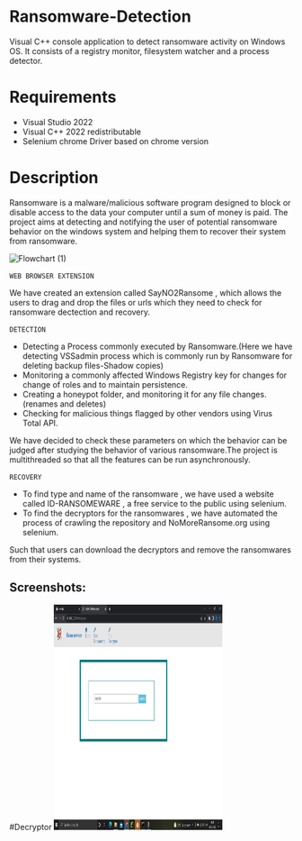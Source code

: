 # Ransomware-Detection
Visual C++ console application to detect ransomware activity on Windows OS. It consists of a registry monitor, filesystem watcher and a process detector.

# Requirements
* Visual Studio 2022
* Visual C++ 2022 redistributable
* Selenium chrome Driver based on chrome version  

# Description

Ransomware is a malware/malicious software program designed to block or disable access to the data your computer until a sum of money is paid.
The project aims at detecting and notifying the user of potential ransomware behavior on the windows system and helping them to recover their system from ransomware.

![Flowchart (1)](https://user-images.githubusercontent.com/69951869/161373549-7da62010-fa63-4135-bb8c-fb85917534f9.jpeg)

```
WEB BROWSER EXTENSION
```
We have created an extension called SayNO2Ransome , which allows the users to drag and drop the files or urls which they need to check for ransomware dectection and recovery.

```
DETECTION
```

* Detecting a Process commonly executed by Ransomware.(Here we have detecting VSSadmin process which is commonly run by Ransomware for deleting backup files-Shadow copies)
* Monitoring a commonly affected Windows Registry key for changes for change of roles and to maintain persistence.
* Creating a honeypot folder, and monitoring it for any file changes.(renames and deletes)
* Checking for malicious things flagged by other vendors using Virus Total API.

We have decided to check these parameters on which the behavior can be judged after studying the behavior of various ransomware.The project is multithreaded so that all the  features can be run asynchronously.

```
RECOVERY
```

* To find type and name of the ransomware , we have used a website called ID-RANSOMEWARE , a free service to the public using selenium.
* To find the decryptors for the ransomwares , we have automated the process of crawling the repository and NoMoreRansome.org using selenium.

Such that users can download the decryptors and remove the ransomwares from their systems.

## Screenshots:

#Decryptor
<img src="https://github.com/Abu-thahir/HackOverflow/blob/main/screenshots/decryptor%20paeg.png" height=400 width=300/>


